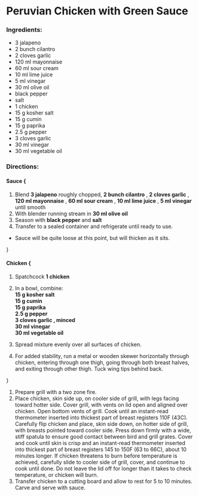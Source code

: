 # Peruvian Chicken with Green Sauce 

### Ingredients: 
* 3 jalapeno
* 2 bunch cilantro
* 2 cloves garlic
* 120 ml mayonnaise
* 60 ml sour cream
* 10 ml lime juice
* 5 ml vinegar
* 30 ml olive oil
*  black pepper
*  salt
* 1 chicken
* 15 g kosher salt
* 15 g cumin
* 15 g paprika
* 2.5 g pepper
* 3 cloves garlic
* 30 ml vinegar
* 30 ml vegetable oil

### Directions: 

#### Sauce {
1. Blend **3 jalapeno** roughly chopped, **2 bunch cilantro** , **2 cloves garlic** , **120 ml mayonnaise** , **60 ml sour cream** , **10 ml lime juice** , **5 ml vinegar** until smooth 
2. With blender running stream in **30 ml olive oil** 
3. Season with **black pepper** and **salt** 
4. Transfer to a sealed container and refrigerate until ready to use. 
* Sauce will be quite loose at this point, but will thicken as it sits. 

}


#### Chicken {
1. Spatchcock **1 chicken** 
2. In a bowl, combine:  
**15 g kosher salt**   
**15 g cumin**   
**15 g paprika**   
**2.5 g pepper**   
**3 cloves garlic , minced**   
**30 ml vinegar**   
**30 ml vegetable oil**   


3. Spread mixture evenly over all surfaces of chicken. 
4. For added stability, run a metal or wooden skewer horizontally through chicken, entering through one thigh, going through both breast halves, and exiting through other thigh. Tuck wing tips behind back. 

}

1. Prepare grill with a two zone fire. 
2. Place chicken, skin side up, on cooler side of grill, with legs facing toward hotter side. Cover grill, with vents on lid open and aligned over chicken. Open bottom vents of grill. Cook until an instant-read thermometer inserted into thickest part of breast registers 110F (43C). Carefully flip chicken and place, skin side down, on hotter side of grill, with breasts pointed toward cooler side. Press down firmly with a wide, stiff spatula to ensure good contact between bird and grill grates. Cover and cook until skin is crisp and an instant-read thermometer inserted into thickest part of breast registers 145 to 150F (63 to 66C), about 10 minutes longer. If chicken threatens to burn before temperature is achieved, carefully slide to cooler side of grill, cover, and continue to cook until done. Do not leave the lid off for longer than it takes to check temperature, or chicken will burn. 
3. Transfer chicken to a cutting board and allow to rest for 5 to 10 minutes. Carve and serve with sauce. 
